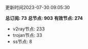 更新时间2023-07-30 09:05:30

**总订阅: 73**
**总节点: 903**
**有效节点: 274**
- v2ray节点: 233
- trojan节点: 33
- ss节点: 8

